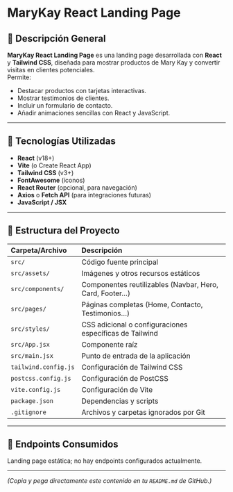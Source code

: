 # MaryKay React Landing Page

## 📘 Descripción General

**MaryKay React Landing Page** es una landing page desarrollada con **React** y **Tailwind CSS**, diseñada para mostrar productos de Mary Kay y convertir visitas en clientes potenciales.  
Permite:  
- Destacar productos con tarjetas interactivas.  
- Mostrar testimonios de clientes.  
- Incluir un formulario de contacto.  
- Añadir animaciones sencillas con React y JavaScript.

---

## 🧪 Tecnologías Utilizadas

- **React** (v18+)
- **Vite** (o Create React App)
- **Tailwind CSS** (v3+)
- **FontAwesome** (íconos)
- **React Router** (opcional, para navegación)
- **Axios** o **Fetch API** (para integraciones futuras)
- **JavaScript / JSX**

---

## 📂 Estructura del Proyecto

| Carpeta/Archivo          | Descripción                                             |
| :----------------------- | :------------------------------------------------------ |
| `src/`                   | Código fuente principal                                 |
| `src/assets/`            | Imágenes y otros recursos estáticos                     |
| `src/components/`        | Componentes reutilizables (Navbar, Hero, Card, Footer…) |
| `src/pages/`             | Páginas completas (Home, Contacto, Testimonios…)        |
| `src/styles/`            | CSS adicional o configuraciones específicas de Tailwind |
| `src/App.jsx`            | Componente raíz                                         |
| `src/main.jsx`           | Punto de entrada de la aplicación                       |
| `tailwind.config.js`     | Configuración de Tailwind CSS                           |
| `postcss.config.js`      | Configuración de PostCSS                                |
| `vite.config.js`         | Configuración de Vite                                   |
| `package.json`           | Dependencias y scripts                                  |
| `.gitignore`             | Archivos y carpetas ignorados por Git                   |

---

## 🔌 Endpoints Consumidos

Landing page estática; no hay endpoints configurados actualmente.

---

*(Copia y pega directamente este contenido en tu `README.md` de GitHub.)*

